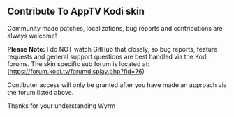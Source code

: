 ## Contribute To AppTV Kodi skin

Community made patches, localizations, bug reports and contributions are always welcome!

__Please Note:__ I do NOT watch GitHub that closely, so bug reports, feature requests and general support questions are best handled via the Kodi forums.  The skin specific sub forum is located at:
(https://forum.kodi.tv/forumdisplay.php?fid=76)

Contibuter access will only be granted after you have made an approach via the forum listed above.

Thanks for your understanding
Wyrm